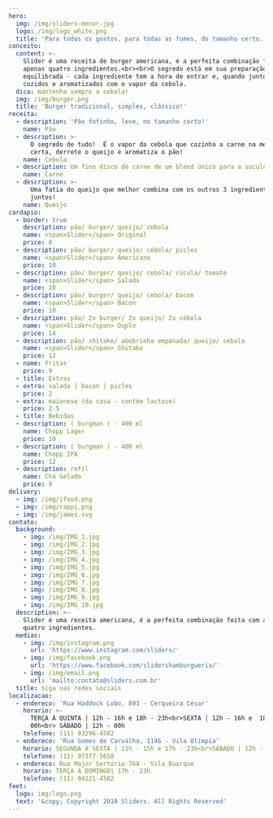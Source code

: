 ```yaml
---
hero:
  img: /img/sliders-menor.jpg
  logo: /img/logo_white.png
  title: 'Para todos os gostos, para todas as fomes, do tamanho certo.'
conceito:
  content: >-
    Slider é uma receita de burger americana, é a perfeita combinação feita com
    apenas quatro ingredientes.<br><br>O segredo está em sua preparação
    equilibrada - cada ingrediente tem a hora de entrar e, quando juntos, são
    cozidos e aromatizados com o vapor da cebola.
  dica: mantenha sempre a cebola!
  img: /img/burger.png
  title: 'Burger tradicional, simples, clássico!'
receita:
  - description: 'Pão fofinho, leve, no tamanho certo!'
    name: Pão
  - description: >-
      O segredo de tudo!  É o vapor da cebola que cozinha a carne na medida
      certa, derrete o queijo e aromatiza o pão!
    name: Cebola
  - description: Um fino disco de carne de um blend único para a suculência perfeita.
    name: Carne
  - description: >-
      Uma fatia do queijo que melhor combina com os outros 3 ingredientes
      juntos!
    name: Queijo
cardapio:
  - border: true
    description: pão/ burger/ queijo/ cebola
    name: <span>Slider</span> Original
    price: 8
  - description: pão/ burger/ queijo/ cebola/ picles
    name: <span>Slider</span> Americano
    price: 10
  - description: pão/ burger/ queijo/ cebola/ rúcula/ tomate
    name: <span>Slider</span> Salada
    price: 10
  - description: pão/ burger/ queijo/ cebola/ bacon
    name: <span>Slider</span> Bacon
    price: 10
  - description: pão/ 2x burger/ 2x queijo/ 2x cebola
    name: <span>Slider</span> Duplo
    price: 14
  - description: pão/ shitake/ abobrinha empanada/ queijo/ cebola
    name: <span>Slider</span> Shitake
    price: 12
  - name: Fritas
    price: 9
  - title: Extras
  - extra: salada | bacon | picles
    price: 2
  - extra: maionese (da casa - contém lactose)
    price: 2.5
  - title: Bebidas
  - description: ( burgman ) - 400 ml
    name: Chopp Lager
    price: 10
  - description: ( burgman ) - 400 ml
    name: Chopp IPA
    price: 12
  - description: refil
    name: Chá Gelado
    price: 9
delivery:
  - img: /img/ifood.png
  - img: /img/rappi.png
  - img: /img/james.svg
contato:
  background:
    - img: /img/IMG_1.jpg
    - img: /img/IMG_2.jpg
    - img: /img/IMG_3.jpg
    - img: /img/IMG_4.jpg
    - img: /img/IMG_5.jpg
    - img: /img/IMG_6.jpg
    - img: /img/IMG_7.jpg
    - img: /img/IMG_8.jpg
    - img: /img/IMG_9.jpg
    - img: /img/IMG_10.jpg
  description: >-
    Slider é uma receita americana, é a perfeita combinação feita com apenas
    quatro ingredientes.
  medias:
    - img: /img/instagram.png
      url: 'https://www.instagram.com/sliders/'
    - img: /img/facebook.png
      url: 'https://www.facebook.com/slidershamburgueria/'
    - img: /img/email.png
      url: 'mailto:contato@sliders.com.br'
  title: Siga nas redes sociais
localizacao:
  - endereco: 'Rua Haddock Lobo, 893 - Cerqueira César'
    horario: >-
      TERÇA À QUINTA | 12h - 16h e 18h - 23h<br>SEXTA | 12h - 16h e  18h -
      00h<br> SÁBADO | 12h - 00h
    telefone: (11) 93296-4582
  - endereco: 'Rua Gomes de Carvalho, 1146 - Vila Olímpia'
    horario: SEGUNDA À SEXTA | 11h - 15h e 17h - 23h<br>SÁBADO | 12h - 23h
    telefone: (11) 97377-5658
  - endereco: Rua Major Sertório 764 - Vila Buarque
    horario: TERÇA À DOMINGO| 17h - 23h
    telefone: (11) 94221-4582
feet:
  logo: img/logo.png
  text: '&copy; Copyright 2018 Sliders. All Rights Reserved'
---
```


